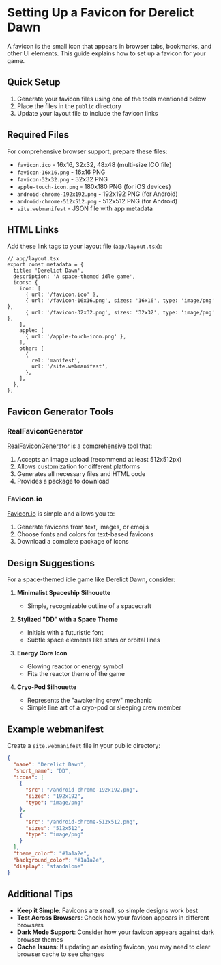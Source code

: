 # Setting Up a Favicon for Derelict Dawn

A favicon is the small icon that appears in browser tabs, bookmarks, and other UI elements. This guide explains how to set up a favicon for your game.

## Quick Setup

1. Generate your favicon files using one of the tools mentioned below
2. Place the files in the `public` directory
3. Update your layout file to include the favicon links

## Required Files

For comprehensive browser support, prepare these files:

- `favicon.ico` - 16x16, 32x32, 48x48 (multi-size ICO file)
- `favicon-16x16.png` - 16x16 PNG
- `favicon-32x32.png` - 32x32 PNG
- `apple-touch-icon.png` - 180x180 PNG (for iOS devices)
- `android-chrome-192x192.png` - 192x192 PNG (for Android)
- `android-chrome-512x512.png` - 512x512 PNG (for Android)
- `site.webmanifest` - JSON file with app metadata

## HTML Links

Add these link tags to your layout file (`app/layout.tsx`):

```tsx
// app/layout.tsx
export const metadata = {
  title: 'Derelict Dawn',
  description: 'A space-themed idle game',
  icons: {
    icon: [
      { url: '/favicon.ico' },
      { url: '/favicon-16x16.png', sizes: '16x16', type: 'image/png' },
      { url: '/favicon-32x32.png', sizes: '32x32', type: 'image/png' },
    ],
    apple: [
      { url: '/apple-touch-icon.png' },
    ],
    other: [
      {
        rel: 'manifest',
        url: '/site.webmanifest',
      },
    ],
  },
};
```

## Favicon Generator Tools

### RealFaviconGenerator

[RealFaviconGenerator](https://realfavicongenerator.net/) is a comprehensive tool that:

1. Accepts an image upload (recommend at least 512x512px)
2. Allows customization for different platforms
3. Generates all necessary files and HTML code
4. Provides a package to download

### Favicon.io

[Favicon.io](https://favicon.io/) is simple and allows you to:

1. Generate favicons from text, images, or emojis
2. Choose fonts and colors for text-based favicons
3. Download a complete package of icons

## Design Suggestions

For a space-themed idle game like Derelict Dawn, consider:

1. **Minimalist Spaceship Silhouette**
   - Simple, recognizable outline of a spacecraft

2. **Stylized "DD" with a Space Theme**
   - Initials with a futuristic font
   - Subtle space elements like stars or orbital lines

3. **Energy Core Icon**
   - Glowing reactor or energy symbol
   - Fits the reactor theme of the game

4. **Cryo-Pod Silhouette**
   - Represents the "awakening crew" mechanic
   - Simple line art of a cryo-pod or sleeping crew member

## Example webmanifest

Create a `site.webmanifest` file in your public directory:

```json
{
  "name": "Derelict Dawn",
  "short_name": "DD",
  "icons": [
    {
      "src": "/android-chrome-192x192.png",
      "sizes": "192x192",
      "type": "image/png"
    },
    {
      "src": "/android-chrome-512x512.png",
      "sizes": "512x512",
      "type": "image/png"
    }
  ],
  "theme_color": "#1a1a2e",
  "background_color": "#1a1a2e",
  "display": "standalone"
}
```

## Additional Tips

- **Keep it Simple**: Favicons are small, so simple designs work best
- **Test Across Browsers**: Check how your favicon appears in different browsers
- **Dark Mode Support**: Consider how your favicon appears against dark browser themes
- **Cache Issues**: If updating an existing favicon, you may need to clear browser cache to see changes 